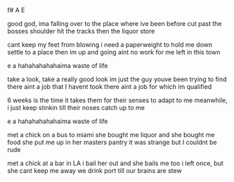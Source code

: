 f# A E

good god, ima falling over
to the place where ive been before
cut past the bosses shoulder
hit the tracks then the liquor store

cant keep my feet from blowing
i need a paperweight to hold me down
settle to a place then im up and going
aint no work for me left in this town

e               a
hahahahahahaima waste of life

take a look, take a really good look
im just the guy youve been trying to find
there aint a job that I havent took
there aint a job for which im qualified

6 weeks is the time it takes them
for their senses to adapt to me
meanwhile, i just keep stinkin
till their noses catch up to me

e               a
hahahahahahaima waste of life

met a chick on a bus to miami
she bought me liquor and she bought me food
she put me up in her masters pantry
it was strange but I couldnt be rude

met a chick at a bar in LA
i bail her out and she bails me too
i left once, but she cant keep me away
we drink port till our brains are stew
